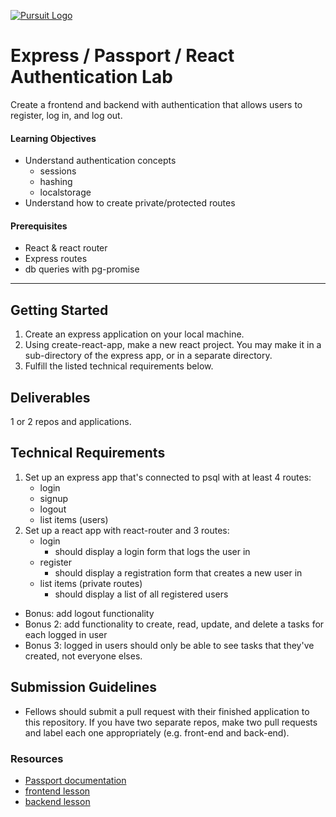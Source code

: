 [![Pursuit Logo](https://avatars1.githubusercontent.com/u/5825944?s=200&v=4)](https://pursuit.org)


# Express / Passport / React Authentication Lab 
 
Create a frontend and backend with authentication that allows users to register, log in, and log out.

#### Learning Objectives

- Understand authentication concepts
    - sessions
    - hashing
    - localstorage
- Understand how to create private/protected routes

#### Prerequisites

- React & react router
- Express routes
- db queries with pg-promise

---

## Getting Started

1. Create an express application on your local machine.
1. Using create-react-app, make a new react project. You may make it in a sub-directory of the express app, or in a separate directory.
1. Fulfill the listed technical requirements below.

## Deliverables

1 or 2 repos and applications.

## Technical Requirements

1. Set up an express app that's connected to psql with at least 4 routes:
    * login
    * signup
    * logout
    * list items (users)
1. Set up a react app with react-router and 3 routes:
    * login
        * should display a login form that logs the user in
    * register
        * should display a registration form that creates a new user in 
    * list items (private routes)
        * should display a list of all registered users



* Bonus: add logout functionality
* Bonus 2: add functionality to create, read, update, and delete a tasks for each logged in user
* Bonus 3: logged in users should only be able to see tasks that they've created, not everyone elses.

## Submission Guidelines

- Fellows should submit a pull request with their finished application to this repository. If you have two separate repos, make two pull requests and label each one appropriately (e.g. front-end and back-end).

### Resources

- [Passport documentation](http://www.passportjs.org/)
- [frontend lesson](https://github.com/joinpursuit/Pursuit-Core-Web/blob/master/react_2/user_authentication_frontend/README.md)
- [backend lesson](https://github.com/joinpursuit/Pursuit-Core-Web/blob/master/react_2/user_authentication_backend/README.md)
